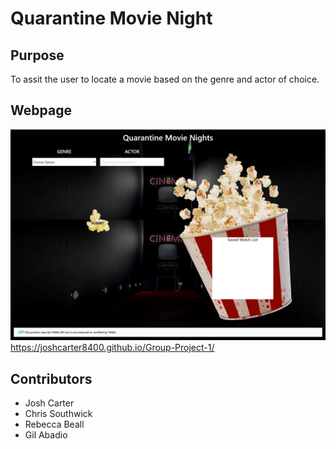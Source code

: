 # Quarantine Movie Night
 
## Purpose 
To assit the user to locate a movie based on the genre and actor of choice.

## Webpage
![](assets/images/webpage.png)
https://joshcarter8400.github.io/Group-Project-1/

## Contributors
- Josh Carter
- Chris Southwick
- Rebecca Beall
- Gil Abadio
